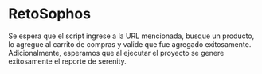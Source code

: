 # RetoSophos
Se espera que el script ingrese a la URL mencionada, busque un producto, lo agregue al carrito de compras y valide que fue agregado exitosamente. Adicionalmente, esperamos que al ejecutar el proyecto se genere exitosamente el reporte de serenity.
